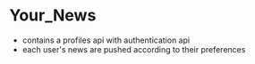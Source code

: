 # Your_News
- contains a profiles api with authentication api
- each user's news are pushed according to their preferences
